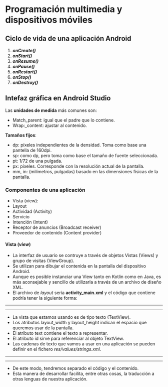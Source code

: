 # Programación multimedia y dispositivos móviles

## Ciclo de vida de una aplicación Android

1. ***onCreate()***
2. ***onStart()***
3. ***onResume()***
4. ***onPause()***
5. ***onRestart()***
6. ***onStop()***
7. ***onDestroy()***

## Intefaz gráfica en Android Studio

Las **unidades de medida** más comunes son:
- Match_parent: igual que el padre que lo contiene.
- Wrap:_content: ajustar al contenido.

**Tamaños fijos**:
- dp: píxeles independientes de la densidad. Toma como base una pantella de 160dpi.
- sp: como dp, pero toma como base el tamaño de fuente seleccionada.
- pt: 1/72 de una pulgada.
- px: píxeles. Corresponde con la resolución actual de la pantalla.
- mm, in: (milímetros, pulgadas) basado en las dimensiones físicas de la pantalla.

### Componentes de una aplicación
- Vista (view):
- Layout
- Actividad (Activity)
- Servicio
- Intención (Intent)
- Receptor de anuncios (Broadcast receiver)
- Proveedor de contenido (Content provider)

#### Vista (*view*)

- La interfaz de usuario se contruye a través de objetos Vistas (Views) y grupo de visitas (ViewGroup).
- Se utilizan para dibujar el contenida en la pantalla del dispositivo Android.
- Aunque es posible instanciar una View tanto en Kotlin como en Java, es más aconsejable y sencillo de utilizarla a través de un archivo de diseño XML.
- El archivo de *layout* sería **activity_main.xml** y el código que contiene podría tener la siguiente forma:
---
<TextView
    android:id="@+id/hello_world"
    android:layout_width="wrap:content"
    android:layout_height="wrap:content"
    android:text="Hello World!" />

---

- La vista que estamos usando es de tipo texto (TextView).
- Los atributos layout_width y layout_height indican el espacio que queremos usar de la pantalla.
- El atributo text contiene el texto a representar.
- El atributo id sirve para referenciar al objeto TextView.
- Las cadenas de texto que vamos a usar en una aplicación se pueden definir en el fichero *res/values/strings.xml*.
---

---
- De este modo, tendremos separado el código y el contenido.
- Esta manera de desarrollar facilita, entre otras cosas, la traducción a otras lenguas de nuestra aplicación.